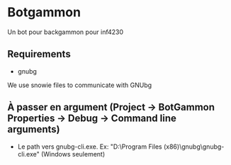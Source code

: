 Botgammon
=========

Un bot pour backgammon pour inf4230

## Requirements
 * gnubg

We use snowie files to communicate with GNUbg

## À passer en argument (Project -> BotGammon Properties -> Debug -> Command line arguments)
 * Le path vers gnubg-cli.exe. Ex: "D:\\Program Files (x86)\\gnubg\\gnubg-cli.exe"
   (Windows seulement)
